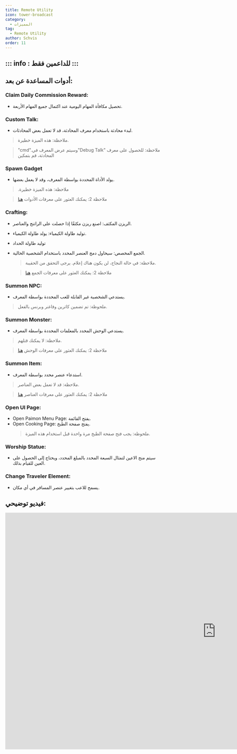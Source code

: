 ```yaml
---
title: Remote Utility
icon: tower-broadcast
category:
  - المميزات
tag:
  - Remote Utility
author: Schvis
order: 11
---
```

::: info : للداعمين فقط
:::
---
## أدوات المساعدة عن بعد:
### Claim Daily Commission Reward:
- تحصيل مكافأة المهام اليومية عند اكتمال جميع المهام الأربعة.
### Custom Talk:
- لبدء محادثة باستخدام معرف المحادثة، قد لا تعمل بعض المحادثات.
> ملاحظة: هذه الميزة خطيرة.

> "cmd".وسيتم عرض المعرف في"Debug Talk" ملاحظة: للحصول على معرف المحادثة، قم بتمكين
### Spawn Gadget
- يولد الأداة المحددة بواسطة المعرف، وقد لا يعمل بعضها.
> .ملاحظة: هذه الميزة خطيرة

> ملاحظة 2: يمكنك العثور على معرفات الأدوات [هنا](https://github.com/jie65535/GrasscutterCommandGenerator/blob/main/Source/GrasscutterTools/Resources/en-us/Gadget.txt)
### Crafting:
- الريزن المكثف: اصنع ريزن مكثفًا إذا حصلت على الراتنج والعناصر.
- توليد طاولة الكيمياء: يولد طاولة الكيمياء.
- توليد طاولة الحداد 
- الجمع المخصص: سيحاول دمج العنصر المحدد باستخدام الشخصية الحالية.
    > ملاحظة: في حالة النجاح، لن يكون هناك إعلام. يرجى التحقق من الحقيبة.

    > ملاحظة 2: يمكنك العثور على معرفات الجمع [هنا](https://github.com/jie65535/GrasscutterCommandGenerator/blob/main/Source/GrasscutterTools/Resources/en-us/Item.txt)
### Summon NPC:
- يستدعي الشخصية غير القابلة للعب المحددة بواسطة المعرف.
> ملحوظة: تم تضمين كاثرين وفاغنر وبرنس بالفعل.
### Summon Monster:
- يستدعي الوحش المحدد بالمعلمات المحددة بواسطة المعرف.
> ملاحظة: لا يمكنك قتلهم.

> ملاحظة 2: يمكنك العثور على معرفات الوحش [هنا](https://github.com/jie65535/GrasscutterCommandGenerator/blob/main/Source/GrasscutterTools/Resources/en-us/Monsters.txt)
### Summon Item:
- استدعاء عنصر محدد بواسطة المعرف.
> ملاحظة: قد لا تعمل بعض العناصر.

> ملاحظة 2: يمكنك العثور على معرفات العناصر [هنا](https://github.com/jie65535/GrasscutterCommandGenerator/blob/main/Source/GrasscutterTools/Resources/en-us/Item.txt)
### Open UI Page:
- Open Paimon Menu Page: يفتح القائمة.
- Open Cooking Page: يفتح صفحة الطبخ.
    > ملحوظة: يجب فتح صفحة الطبخ مرة واحدة قبل استخدام هذه الميزة.
### Worship Statue:
- سيتم منح الاعين لتمثال السبعة المحدد بالمبلغ المحدد، ويحتاج إلى الحصول على العين للقيام بذلك.
### Change Traveler Element:
- يسمح للاعب بتغيير عنصر المسافر في أي مكان.

## فيديو توضيحي:

<div class="iframe-container"><iframe width="1328" height="747" src="https://www.youtube.com/embed/XGztUEy82sE?list=PL5eI1Tb64p56g27qfYk7VuFTz4FK6YrKa" title="Korepi - Remote Utilities (Sponsor)" frameborder="0" allow="accelerometer; autoplay; clipboard-write; encrypted-media; gyroscope; picture-in-picture; web-share" referrerpolicy="strict-origin-when-cross-origin" allowfullscreen></iframe></div>
